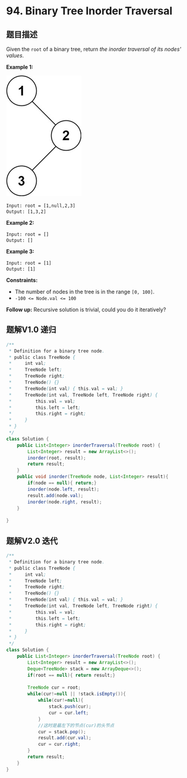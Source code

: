 # 94. Binary Tree Inorder Traversal



## 题目描述

Given the `root` of a binary tree, return *the inorder traversal of its nodes' values*.

 

**Example 1:**

![img](./94-Binary_Tree_Inorder_Traversal.assets/inorder_1-20240705113050982.jpg)

```
Input: root = [1,null,2,3]
Output: [1,3,2]
```

**Example 2:**

```
Input: root = []
Output: []
```

**Example 3:**

```
Input: root = [1]
Output: [1]
```

 

**Constraints:**

- The number of nodes in the tree is in the range `[0, 100]`.
- `-100 <= Node.val <= 100`

 

**Follow up:** Recursive solution is trivial, could you do it iteratively?

## 题解V1.0 递归

```java
/**
 * Definition for a binary tree node.
 * public class TreeNode {
 *     int val;
 *     TreeNode left;
 *     TreeNode right;
 *     TreeNode() {}
 *     TreeNode(int val) { this.val = val; }
 *     TreeNode(int val, TreeNode left, TreeNode right) {
 *         this.val = val;
 *         this.left = left;
 *         this.right = right;
 *     }
 * }
 */
class Solution {
    public List<Integer> inorderTraversal(TreeNode root) {
        List<Integer> result = new ArrayList<>();
        inorder(root, result);
        return result;
    }
    public void inorder(TreeNode node, List<Integer> result){
        if(node == null){ return;}
        inorder(node.left, result);
        result.add(node.val);
        inorder(node.right, result);
    }

}
```

## 题解V2.0 迭代

```java
/**
 * Definition for a binary tree node.
 * public class TreeNode {
 *     int val;
 *     TreeNode left;
 *     TreeNode right;
 *     TreeNode() {}
 *     TreeNode(int val) { this.val = val; }
 *     TreeNode(int val, TreeNode left, TreeNode right) {
 *         this.val = val;
 *         this.left = left;
 *         this.right = right;
 *     }
 * }
 */
class Solution {
    public List<Integer> inorderTraversal(TreeNode root) {
        List<Integer> result = new ArrayList<>();
        Deque<TreeNode> stack = new ArrayDeque<>();
        if(root == null){ return result;}

        TreeNode cur = root;
        while(cur!=null || !stack.isEmpty()){
            while(cur!=null){
                stack.push(cur);
                cur = cur.left;
            }
            //这时是最左下的节点(cur)的头节点
            cur = stack.pop();
            result.add(cur.val);
            cur = cur.right;
        }
        return result;
    }
}
```

